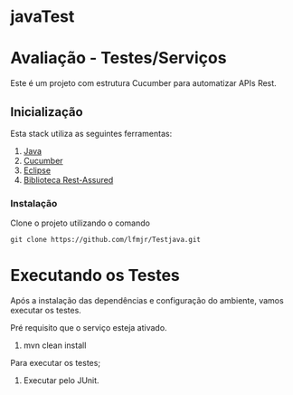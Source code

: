 # javaTest

# Avaliação - Testes/Serviços
Este é um projeto com estrutura Cucumber para automatizar APIs Rest. 

## Inicialização
Esta stack utiliza as seguintes ferramentas:
1.	[Java](https://rubyinstaller.org/)
2.	[Cucumber](https://cucumber.io/)
3.	[Eclipse](https://www.eclipse.org/)
4.  [Biblioteca Rest-Assured](https://git-scm.com/download/win)

### Instalação
Clone o projeto utilizando o comando
```
git clone https://github.com/lfmjr/Testjava.git

```

# Executando os Testes
Após a instalação das dependências e configuração do ambiente, vamos executar os testes.

Pré requisito que o serviço esteja ativado.

1. mvn clean install

Para executar os testes;

1. Executar pelo JUnit.
